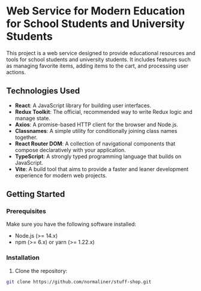 # Web Service for Modern Education for School Students and University Students

This project is a web service designed to provide educational resources and tools for school students and university students. It includes features such as managing favorite items, adding items to the cart, and processing user actions.

## Technologies Used

- **React**: A JavaScript library for building user interfaces.
- **Redux Toolkit**: The official, recommended way to write Redux logic and manage state.
- **Axios**: A promise-based HTTP client for the browser and Node.js.
- **Classnames**: A simple utility for conditionally joining class names together.
- **React Router DOM**: A collection of navigational components that compose declaratively with your application.
- **TypeScript**: A strongly typed programming language that builds on JavaScript.
- **Vite**: A build tool that aims to provide a faster and leaner development experience for modern web projects.

## Getting Started

### Prerequisites

Make sure you have the following software installed:

- Node.js (>= 14.x)
- npm (>= 6.x) or yarn (>= 1.22.x)

### Installation

1. Clone the repository:

```bash
git clone https://github.com/normaliner/stuff-shop.git